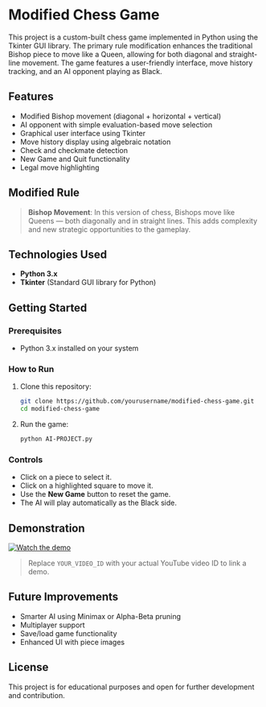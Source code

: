 # Modified Chess Game

This project is a custom-built chess game implemented in Python using the Tkinter GUI library. The primary rule modification enhances the traditional Bishop piece to move like a Queen, allowing for both diagonal and straight-line movement. The game features a user-friendly interface, move history tracking, and an AI opponent playing as Black.

## Features

- Modified Bishop movement (diagonal + horizontal + vertical)
- AI opponent with simple evaluation-based move selection
- Graphical user interface using Tkinter
- Move history display using algebraic notation
- Check and checkmate detection
- New Game and Quit functionality
- Legal move highlighting

## Modified Rule

> **Bishop Movement**: In this version of chess, Bishops move like Queens — both diagonally and in straight lines. This adds complexity and new strategic opportunities to the gameplay.

## Technologies Used

- **Python 3.x**
- **Tkinter** (Standard GUI library for Python)

## Getting Started

### Prerequisites

- Python 3.x installed on your system

### How to Run

1. Clone this repository:

    ```bash
    git clone https://github.com/yourusername/modified-chess-game.git
    cd modified-chess-game
    ```

2. Run the game:

    ```bash
    python AI-PROJECT.py
    ```

### Controls

- Click on a piece to select it.
- Click on a highlighted square to move it.
- Use the **New Game** button to reset the game.
- The AI will play automatically as the Black side.

## Demonstration

[![Watch the demo](https://img.youtube.com/vi/YOUR_VIDEO_ID/maxresdefault.jpg)](https://youtu.be/YOUR_VIDEO_ID)

> Replace `YOUR_VIDEO_ID` with your actual YouTube video ID to link a demo.

## Future Improvements

- Smarter AI using Minimax or Alpha-Beta pruning
- Multiplayer support
- Save/load game functionality
- Enhanced UI with piece images

## License

This project is for educational purposes and open for further development and contribution.

